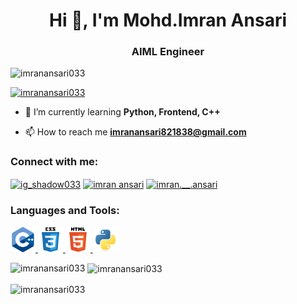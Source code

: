 <h1 align="center">Hi 👋, I'm Mohd.Imran Ansari</h1>
<h3 align="center">AIML Engineer</h3>

<p align="left"> <img src="https://komarev.com/ghpvc/?username=imranansari033&label=Profile%20views&color=0e75b6&style=flat" alt="imranansari033" /> </p>

<p align="left"> <a href="https://github.com/ryo-ma/github-profile-trophy"><img src="https://github-profile-trophy.vercel.app/?username=imranansari033" alt="imranansari033" /></a> </p>

- 🌱 I’m currently learning **Python, Frontend, C++**

- 📫 How to reach me **imranansari821838@gmail.com**

<h3 align="left">Connect with me:</h3>
<p align="left">
<a href="https://twitter.com/ig_shadow033" target="blank"><img align="center" src="https://raw.githubusercontent.com/rahuldkjain/github-profile-readme-generator/master/src/images/icons/Social/twitter.svg" alt="ig_shadow033" height="30" width="40" /></a>
<a href="https://linkedin.com/in/imran ansari" target="blank"><img align="center" src="https://raw.githubusercontent.com/rahuldkjain/github-profile-readme-generator/master/src/images/icons/Social/linked-in-alt.svg" alt="imran ansari" height="30" width="40" /></a>
<a href="https://instagram.com/imran.__.ansari" target="blank"><img align="center" src="https://raw.githubusercontent.com/rahuldkjain/github-profile-readme-generator/master/src/images/icons/Social/instagram.svg" alt="imran.__.ansari" height="30" width="40" /></a>
</p>

<h3 align="left">Languages and Tools:</h3>
<p align="left"> <a href="https://www.w3schools.com/cpp/" target="_blank" rel="noreferrer"> <img src="https://raw.githubusercontent.com/devicons/devicon/master/icons/cplusplus/cplusplus-original.svg" alt="cplusplus" width="40" height="40"/> </a> <a href="https://www.w3schools.com/css/" target="_blank" rel="noreferrer"> <img src="https://raw.githubusercontent.com/devicons/devicon/master/icons/css3/css3-original-wordmark.svg" alt="css3" width="40" height="40"/> </a> <a href="https://www.w3.org/html/" target="_blank" rel="noreferrer"> <img src="https://raw.githubusercontent.com/devicons/devicon/master/icons/html5/html5-original-wordmark.svg" alt="html5" width="40" height="40"/> </a> <a href="https://www.python.org" target="_blank" rel="noreferrer"> <img src="https://raw.githubusercontent.com/devicons/devicon/master/icons/python/python-original.svg" alt="python" width="40" height="40"/> </a> </p>

<p><img align="left" src="https://github-readme-stats.vercel.app/api/top-langs?username=imranansari033&show_icons=true&locale=en&layout=compact" alt="imranansari033" /></p>

<p>&nbsp;<img align="center" src="https://github-readme-stats.vercel.app/api?username=imranansari033&show_icons=true&locale=en" alt="imranansari033" /></p>

<p><img align="center" src="https://github-readme-streak-stats.herokuapp.com/?user=imranansari033&" alt="imranansari033" /></p>
